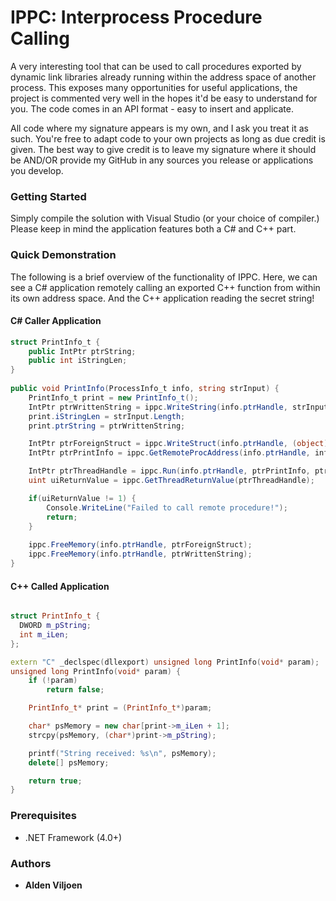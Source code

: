 # IPPC: Interprocess Procedure Calling
A very interesting tool that can be used to call procedures exported by dynamic link libraries already running within the address space of another process. This exposes many opportunities for useful applications, the project is commented very well in the hopes it'd be easy to understand for you. The code comes in an API format - easy to insert and applicate.

All code where my signature appears is my own, and I ask you treat it as such. You're free to adapt code to your own projects as long as due credit is given. The best way to give credit is to leave my signature where it should be AND/OR provide my GitHub in any sources you release or applications you develop.

### Getting Started
Simply compile the solution with Visual Studio (or your choice of compiler.)
Please keep in mind the application features both a C# and C++ part.

### Quick Demonstration
The following is a brief overview of the functionality of IPPC.
Here, we can see a C# application remotely calling an exported C++ function from within its own address space.
And the C++ application reading the secret string!

#### C# Caller Application
```csharp
struct PrintInfo_t {
	public IntPtr ptrString;
	public int iStringLen;
}
	
public void PrintInfo(ProcessInfo_t info, string strInput) {
	PrintInfo_t print = new PrintInfo_t();
	IntPtr ptrWrittenString = ippc.WriteString(info.ptrHandle, strInput);
	print.iStringLen = strInput.Length;
	print.ptrString = ptrWrittenString;

	IntPtr ptrForeignStruct = ippc.WriteStruct(info.ptrHandle, (object)print);
	IntPtr ptrPrintInfo = ippc.GetRemoteProcAddress(info.ptrHandle, info.ptrBaseAddress, "PrintInfo");

	IntPtr ptrThreadHandle = ippc.Run(info.ptrHandle, ptrPrintInfo, ptrForeignStruct);
	uint uiReturnValue = ippc.GetThreadReturnValue(ptrThreadHandle);

	if(uiReturnValue != 1) {
		Console.WriteLine("Failed to call remote procedure!");
		return;
	}
	
	ippc.FreeMemory(info.ptrHandle, ptrForeignStruct);
	ippc.FreeMemory(info.ptrHandle, ptrWrittenString);
}
```

#### C++ Called Application
```cpp

struct PrintInfo_t {
  DWORD m_pString;
  int m_iLen;
};

extern "C" _declspec(dllexport) unsigned long PrintInfo(void* param);
unsigned long PrintInfo(void* param) {
	if (!param)
		return false;

    PrintInfo_t* print = (PrintInfo_t*)param;

	char* psMemory = new char[print->m_iLen + 1];
	strcpy(psMemory, (char*)print->m_pString);

    printf("String received: %s\n", psMemory);
	delete[] psMemory;

    return true;
}
```

### Prerequisites
* .NET Framework (4.0+)

### Authors
* **Alden Viljoen**
